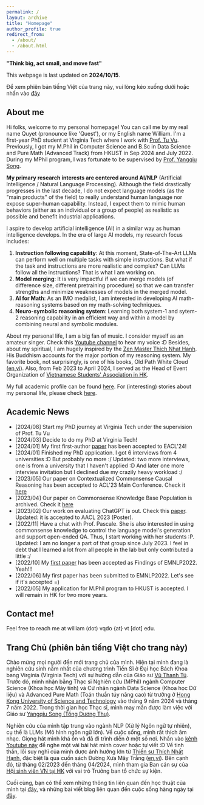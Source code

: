 ```yaml
---
permalink: / 
layout: archive
title: "Homepage"
author_profile: true
redirect_from:
  - /about/
  - /about.html
---
```


**"Think big, act small, and move fast"**

This webpage is last updated on **2024/10/15**.

Để xem phiên bản tiếng Việt của trang này, vui lòng kéo xuống dưới hoặc nhấn vào [đây](https://dovanquyet.github.io/#trang-chủ-phiên-bản-tiếng-việt-cho-trang-này)

<!-- > I am open to supervising UG students who are academically strong, highly motivated, and having a decent AI-coding skill (Python, Pytorch, and Huggingface Transformers are preferred). If you are interested in NLP and want to collaborate with me, feel free to contact and send your CV + Unofficial Transcript to me via email.  -->

## About me

Hi folks, welcome to my personal homepage! You can call me by my real name Quyet (pronounce like 'Quest'), or my English name William. I'm a first-year PhD student at Virginia Tech where I work with [Prof. Tu Vu](https://tuvllms.github.io/). Previously, I got my M.Phil in Computer Science and B.Sc in Data Science and Pure Math (Advanced Track) from HKUST in Sep 2024 and July 2022. During my MPhil program, I was fortunate to be supervised by [Prof. Yangqiu Song](https://www.cse.ust.hk/~yqsong/).

**My primary research interests are centered around AI/NLP** (Artificial Intelligence / Natural Language Processing). Although the field drastically progresses in the last decade, I do not expect language models (as the "main products" of the field) to really understand human language nor expose super-human capability. Instead, I expect them to mimic human behaviors (either as an individual or a group of people) as realistic as possible and benefit industrial applications.

I aspire to develop artificial intelligence (AI) in a similar way as human intelligence develops. In the era of large AI models, my research focus includes:

1. **Instruction following capability**: At this moment, State-of-The-Art LLMs can perform well on multiple tasks with simple instructions. But what if the task and instructions are more realistic and complex? Can LLMs follow all the instructions? That is what I am working on.
1. **Model merging**: It is very impactful if we can merge models (of difference size, different pretraining procedure) so that we can transfer strengths and minimize weaknesses of models in the merged model.
1. **AI for Math**: As an IMO medalist, I am interested in developing AI math-reasoning systems based on my math-solving techniques.
1. **Neuro-symbolic reasoning system**: Learning both system-1 and sytem-2 reasoning capability in an efficient way and within a model by combining neural and symbolic modules.
<!-- 1. Neuro-symbolic reasoning methods: I intend to investigate the utilization of external resources, specifically existing knowledge graphs, in order to facilitate the identification and rectification of erroneous beliefs within language models. "RECKONING" and "Language Models with Rationality" -->
<!-- 1. Efficient (transfer) learning: I aspire to enable LMs to learn from very little supervision, which is a hallmark of human intelligence. I am particularly interested in how to discover and effectively finetune the most critical subnetworks of LMs w.r.t to each task. RS_Tu.pdf and "Discovering Knowledge-Critical Subnetworks in Pretrained Language Models" -->
<!-- 1. Basic learning ability: How to train and evaluate LLMs on such crucial skills (rule following (shift of distribution), new skill (soft rule)) -->

About my personal life, I am a big fan of music. I consider myself as an amateur singer. Check this [Youtube channel](https://www.youtube.com/channel/UCw0K4xQPwp8wZp6rkWRcTCg) to hear my voice :D Besides, about my spiritual, I am hugely inspired by the [Zen Master Thich Nhat Hanh](https://plumvillage.org/thich-nhat-hanh/). His Buddhism accounts for the major portion of my reasoning system. My favorite book, not surprisingly, is one of his books, Old Path White Cloud ([en](https://terebess.hu/zen/mesterek/Thich%20Nhat%20Hanh%20-%20Old%20Path%20White%20Clouds.pdf),[vi](https://thuvienhoasen.org/images/file/3GfDvp1G0QgQAHtP/duong-xua-may-trang.pdf)). Also, from Feb 2023 to April 2024, I served as the Head of Event Organization of [Vietnamese Students' Association in HK](https://www.facebook.com/profile.php?id=100087606602683).

My full academic profile can be found [here](https://dovanquyet.github.io/academic). For (interesting) stories about my personal life, please check [here](https://dovanquyet.github.io/posts/vi/chuyen-hang-ngay).


## Academic News

- [2024/08] Start my PhD journey at Virginia Tech under the supervision of Prof. Tu Vu
- [2024/03] Decide to do my PhD at Virginia Tech!
- [2024/01] My first first-author [paper](https://arxiv.org/abs/2401.14003) has been accepted to EACL'24!
- [2024/01] Finished my PhD application. I got 6 interviews from 4 universities :D But probably no more :/ Updated: two more interviews, one is from a university that I haven't applied :D And later one more interview invitation but I declined due my crazily heavy workload :/
- [2023/05] Our paper on Contextualized Commonsense Causal Reasoning has been accepted to ACL'23 Main Conference. Check it [here](https://arxiv.org/abs/2305.05191)
- [2023/04] Our paper on Commonsense Knowledge Base Population is archived. Check it [here](https://arxiv.org/abs/2304.10392)
- [2023/02] Our work on evaluating ChatGPT is out. Check this [paper](https://arxiv.org/abs/2302.04023). Updated: it is accepted to AACL 2023 (Poster).
- [2022/11] Have a chat with Prof. Pascale. She is also interested in using commonsense knowledge to control the language model's generation and support open-ended QA. Thus, I start working with her students :P. Updated: I am no longer a part of that group since July 2023. I feel in debt that I learned a lot from all people in the lab but only contributed a little :/
- [2022/10] My [first paper](https://arxiv.org/abs/2210.07988) has been accepted as Findings of EMNLP2022. Yeah!!!
- [2022/06] My first paper has been submitted to EMNLP2022. Let's see if it's accepted =)
- [2022/05] My application for M.Phil program to HKUST is accepted. I will remain in HK for two more years.


## Contact me!

Feel free to reach me at william (dot) vqdo {at} vt [dot] edu.


## Trang Chủ (phiên bản tiếng Việt cho trang này)

Chào mừng mọi người đến mới trang chủ của mình. Hiện tại mình đang là nghiên cứu sinh năm nhất của chương trình Tiến Sĩ ở Đại học Bách Khoa bang Virginia (Virginia Tech) với sự hướng dẫn của Giáo sư [Vũ Thanh Tú](https://tuvllms.github.io/). Trước đó, mình nhận bằng Thạc sĩ Nghiên cứu (MPhil) ngành Computer Science (Khoa học Máy tính) và Cử nhân ngành Data Science (Khoa học Dữ liệu) và Advanced Pure Math (Toán thuần túy nâng cao) từ trường ở [Hong Kong University of Science and Technology](https://hkust.edu.hk/) vào tháng 9 năm 2024 và tháng 7 năm 2022. Trong thời gian học Thạc sĩ, mình may mắn được làm việc với Giáo sư [Yangqiu Song (Tống Dương Thu)](https://www.cse.ust.hk/~yqsong/).

Nghiên cứu của mình tập trung vào ngành NLP (Xử lý Ngôn ngữ tự nhiên), cụ thể là LLMs (Mô hình ngôn ngữ lớn). Về cuộc sống, mình rất thích âm nhạc. Giọng hát mình khá ổn và đã đi trình diễn ở một số nơi. Nhấn vào [kênh Youtube này](https://www.youtube.com/channel/UCw0K4xQPwp8wZp6rkWRcTCg) để nghe một vài bài hát mình cover hoặc tự viết :D Về tinh thần, lối suy nghĩ của mình được ảnh hưởng lớn từ [Thiền sư Thích Nhất Hạnh](https://plumvillage.org/thich-nhat-hanh/), đặc biệt là qua cuốn sách Đường Xưa Mây Trắng ([en](https://terebess.hu/zen/mesterek/Thich%20Nhat%20Hanh%20-%20Old%20Path%20White%20Clouds.pdf),[vi](https://thuvienhoasen.org/images/file/3GfDvp1G0QgQAHtP/duong-xua-may-trang.pdf)). Bên cạnh đó, từ tháng 02/2023 đến tháng 04/2024, mình tham gia Ban cán sự của [Hội sinh viên VN tại HK](https://www.facebook.com/profile.php?id=100087606602683) với vai trò Trưởng ban tổ chức sự kiện.

Cuối cùng, bạn có thể xem những thông tin liên quan đến học thuật của mình tại [đây](https://dovanquyet.github.io/academic), và những bài viết blog liên quan đến cuộc sống hàng ngày tại [đây](https://dovanquyet.github.io/posts/vi/chuyen-hang-ngay).

